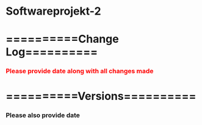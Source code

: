 # Softwareprojekt-2

<h1>==========Change Log==========</h1>

<h3 style="Color: Red"> Please provide date along with all changes made</h3>



<h1>==========Versions==========</h1>

<h3> Please also provide date </h3>
